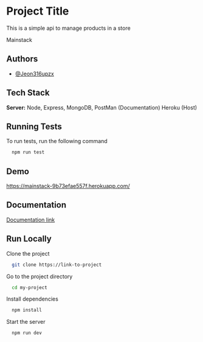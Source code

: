 
# Project Title

This is a simple api to manage products in a store

Mainstack
## Authors

- [@Jeon316upzx](https://github.com/Jeon316upzx)


## Tech Stack

**Server:** Node, Express, MongoDB, PostMan (Documentation)
Heroku (Host)


## Running Tests

To run tests, run the following command

```bash
  npm run test
```


## Demo

https://mainstack-9b73efae557f.herokuapp.com/


## Documentation

[Documentation link](https://documenter.getpostman.com/view/11299064/2sA35BaNzL)


## Run Locally

Clone the project

```bash
  git clone https://link-to-project
```

Go to the project directory

```bash
  cd my-project
```

Install dependencies

```bash
  npm install
```

Start the server

```bash
  npm run dev
```


